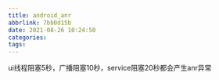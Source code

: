 ```yaml
---
title: android_anr
abbrlink: 7bb0d15b
date: 2021-08-26 10:24:50
categories:
tags:
---
```

ui线程阻塞5秒，广播阻塞10秒，service阻塞20秒都会产生anr异常